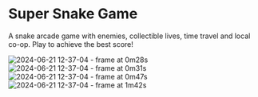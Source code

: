 # Super Snake Game
A snake arcade game with enemies, collectible lives, time travel and local co-op. Play to achieve the best score!

![2024-06-21 12-37-04 - frame at 0m28s](https://github.com/gabrieljacintho/snake-game/assets/64656746/c1668cc3-8800-40fc-a4f7-dd52af6b5a6c)
![2024-06-21 12-37-04 - frame at 0m31s](https://github.com/gabrieljacintho/snake-game/assets/64656746/9b2d403f-6c59-4852-96b0-6c5e11711143)
![2024-06-21 12-37-04 - frame at 0m47s](https://github.com/gabrieljacintho/snake-game/assets/64656746/ff009671-286a-4a7a-995e-05046106de67)
![2024-06-21 12-37-04 - frame at 1m42s](https://github.com/gabrieljacintho/snake-game/assets/64656746/f8a4a965-e5ad-4e6b-8c9d-af5a226a9983)
